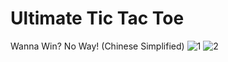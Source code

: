 # Ultimate Tic Tac Toe
Wanna Win? No Way! (Chinese Simplified)
![1](https://user-images.githubusercontent.com/113840708/190911472-79dfb7cd-87c0-42d1-8e4c-df4a53d0479c.png)
![2](https://user-images.githubusercontent.com/113840708/190911477-cfdbc870-4eaf-491b-af19-34bd312b704c.png)
